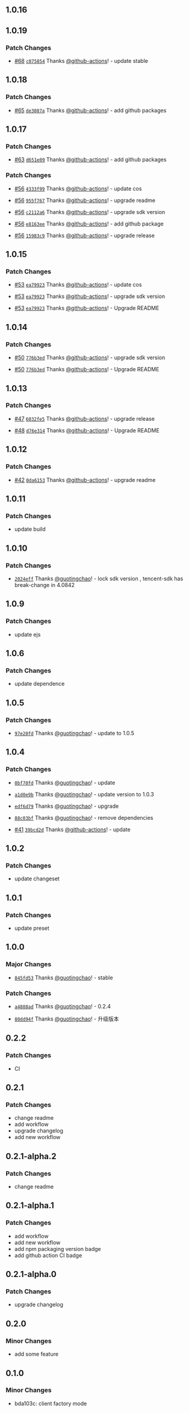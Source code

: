 ## 1.0.16

## 1.0.19

### Patch Changes

- [#68](https://github.com/guotingchao/nest-tencent-cloud-sdk/pull/68) [`c075854`](https://github.com/guotingchao/nest-tencent-cloud-sdk/commit/c075854a4fd311e24626329764c4b3e4b2463ce0) Thanks [@github-actions](https://github.com/apps/github-actions)! - update stable

## 1.0.18

### Patch Changes

- [#65](https://github.com/guotingchao/nest-tencent-cloud-sdk/pull/65) [`de3087a`](https://github.com/guotingchao/nest-tencent-cloud-sdk/commit/de3087a2d99737ab6c41f3c2ac5287e3a7f1cd3e) Thanks [@github-actions](https://github.com/apps/github-actions)! - add github packages

## 1.0.17

### Patch Changes

- [#63](https://github.com/guotingchao/nest-tencent-cloud-sdk/pull/63) [`d651e09`](https://github.com/guotingchao/nest-tencent-cloud-sdk/commit/d651e095afb1863597cf78afdf6eaa5c00329c18) Thanks [@github-actions](https://github.com/apps/github-actions)! - add github packages

### Patch Changes

- [#56](https://github.com/guotingchao/nest-tencent-cloud-sdk/pull/56) [`4333f99`](https://github.com/guotingchao/nest-tencent-cloud-sdk/commit/4333f9940d5731a63a610628c5ec4a98b6877ba3) Thanks [@github-actions](https://github.com/apps/github-actions)! - update cos

- [#56](https://github.com/guotingchao/nest-tencent-cloud-sdk/pull/56) [`955f767`](https://github.com/guotingchao/nest-tencent-cloud-sdk/commit/955f7675b466a1bfaa240c723006e32f90e785ea) Thanks [@github-actions](https://github.com/apps/github-actions)! - upgrade readme

- [#56](https://github.com/guotingchao/nest-tencent-cloud-sdk/pull/56) [`c2112a6`](https://github.com/guotingchao/nest-tencent-cloud-sdk/commit/c2112a66c163c86e4959df3586f900960c77d378) Thanks [@github-actions](https://github.com/apps/github-actions)! - upgrade sdk version

- [#56](https://github.com/guotingchao/nest-tencent-cloud-sdk/pull/56) [`e8163ee`](https://github.com/guotingchao/nest-tencent-cloud-sdk/commit/e8163ee60df5bbc7a76b8f9c86b6c1165b9b321b) Thanks [@github-actions](https://github.com/apps/github-actions)! - add github package

- [#56](https://github.com/guotingchao/nest-tencent-cloud-sdk/pull/56) [`15983c9`](https://github.com/guotingchao/nest-tencent-cloud-sdk/commit/15983c9255f5a7be1c6f117ff837bb4da8bab462) Thanks [@github-actions](https://github.com/apps/github-actions)! - upgrade release

## 1.0.15

### Patch Changes

- [#53](https://github.com/guotingchao/nest-tencent-cloud-sdk/pull/53) [`ea79923`](https://github.com/guotingchao/nest-tencent-cloud-sdk/commit/ea79923ca4b83cd11827b45af1a1f1e0490af59f) Thanks [@github-actions](https://github.com/apps/github-actions)! - update cos

- [#53](https://github.com/guotingchao/nest-tencent-cloud-sdk/pull/53) [`ea79923`](https://github.com/guotingchao/nest-tencent-cloud-sdk/commit/ea79923ca4b83cd11827b45af1a1f1e0490af59f) Thanks [@github-actions](https://github.com/apps/github-actions)! - upgrade sdk version

- [#53](https://github.com/guotingchao/nest-tencent-cloud-sdk/pull/53) [`ea79923`](https://github.com/guotingchao/nest-tencent-cloud-sdk/commit/ea79923ca4b83cd11827b45af1a1f1e0490af59f) Thanks [@github-actions](https://github.com/apps/github-actions)! - Upgrade README

## 1.0.14

### Patch Changes

- [#50](https://github.com/guotingchao/nest-tencent-cloud-sdk/pull/50) [`776b3ed`](https://github.com/guotingchao/nest-tencent-cloud-sdk/commit/776b3ed2ec172774f33236da8a28f4d47b050c09) Thanks [@github-actions](https://github.com/apps/github-actions)! - upgrade sdk version

- [#50](https://github.com/guotingchao/nest-tencent-cloud-sdk/pull/50) [`776b3ed`](https://github.com/guotingchao/nest-tencent-cloud-sdk/commit/776b3ed2ec172774f33236da8a28f4d47b050c09) Thanks [@github-actions](https://github.com/apps/github-actions)! - Upgrade README

## 1.0.13

### Patch Changes

- [#47](https://github.com/guotingchao/nest-tencent-cloud-sdk/pull/47) [`6032fe5`](https://github.com/guotingchao/nest-tencent-cloud-sdk/commit/6032fe57a38fc589a4a3d5d2f2f8c42434e6b884) Thanks [@github-actions](https://github.com/apps/github-actions)! - upgrade release

- [#48](https://github.com/guotingchao/nest-tencent-cloud-sdk/pull/48) [`d76e314`](https://github.com/guotingchao/nest-tencent-cloud-sdk/commit/d76e31476c15be6f16539c53ff2b880e8eb5532b) Thanks [@github-actions](https://github.com/apps/github-actions)! - Upgrade README

## 1.0.12

### Patch Changes

- [#42](https://github.com/guotingchao/nest-tencent-cloud-sdk/pull/42) [`0da6153`](https://github.com/guotingchao/nest-tencent-cloud-sdk/commit/0da61531031d1e3d91b0d6eb600c1c12cf491d5a) Thanks [@github-actions](https://github.com/apps/github-actions)! - upgrade readme

## 1.0.11

### Patch Changes

- update build

## 1.0.10

### Patch Changes

- [`2024eff`](https://github.com/guotingchao/nest-tencent-cloud-sdk/commit/2024eff7132354c4c15d8e9dc16f93ffa474eae6) Thanks [@guotingchao](https://github.com/guotingchao)! - lock sdk version , tencent-sdk has break-change in 4.0842

## 1.0.9

### Patch Changes

- update ejs

## 1.0.6

### Patch Changes

- update dependence

## 1.0.5

### Patch Changes

- [`97e20fd`](https://github.com/guotingchao/nest-tencent-cloud-sdk/commit/97e20fd48115c21b5ff452571f07ddc7f02a20c0) Thanks [@guotingchao](https://github.com/guotingchao)! - update to 1.0.5

## 1.0.4

### Patch Changes

- [`0bf70fd`](https://github.com/guotingchao/nest-tencent-cloud-sdk/commit/0bf70fdb0f2ddbc44e137f0f26d48da8b49be5b8) Thanks [@guotingchao](https://github.com/guotingchao)! - update

- [`a1d0e9b`](https://github.com/guotingchao/nest-tencent-cloud-sdk/commit/a1d0e9bfb53cb5002e142f65d55d92763840fbef) Thanks [@guotingchao](https://github.com/guotingchao)! - update version to 1.0.3

- [`edf6d79`](https://github.com/guotingchao/nest-tencent-cloud-sdk/commit/edf6d790963c03b8639b1617fa0ba79f3a76b57c) Thanks [@guotingchao](https://github.com/guotingchao)! - upgrade

- [`88c03bf`](https://github.com/guotingchao/nest-tencent-cloud-sdk/commit/88c03bf44abf946b32a27bbd3a190251ba43b17d) Thanks [@guotingchao](https://github.com/guotingchao)! - remove dependencies

- [#41](https://github.com/guotingchao/nest-tencent-cloud-sdk/pull/41) [`39bcd2d`](https://github.com/guotingchao/nest-tencent-cloud-sdk/commit/39bcd2dfe3c9dab1cd488f840e55af125b2678e4) Thanks [@github-actions](https://github.com/apps/github-actions)! - update

## 1.0.2

### Patch Changes

- update changeset

## 1.0.1

### Patch Changes

- update preset

## 1.0.0

### Major Changes

- [`845fd53`](https://github.com/guotingchao/nest-tencent-cloud-sdk/commit/845fd5351874ae4a5a15e7fc53371fe46d91f4ec) Thanks [@guotingchao](https://github.com/guotingchao)! - stable

### Patch Changes

- [`a4888ad`](https://github.com/guotingchao/nest-tencent-cloud-sdk/commit/a4888ad097de81f2b9b6ee59dc7eb171a5aa7b1a) Thanks [@guotingchao](https://github.com/guotingchao)! - 0.2.4

- [`80dd94f`](https://github.com/guotingchao/nest-tencent-cloud-sdk/commit/80dd94f93b8c87819b5d93f9f3cc8889c3103c11) Thanks [@guotingchao](https://github.com/guotingchao)! - 升级版本

## 0.2.2

### Patch Changes

- CI

## 0.2.1

### Patch Changes

- change readme
- add workflow
- upgrade changelog
- add new workflow

## 0.2.1-alpha.2

### Patch Changes

- change readme

## 0.2.1-alpha.1

### Patch Changes

- add workflow
- add new workflow
- add npm packaging version badge
- add github action CI badge

## 0.2.1-alpha.0

### Patch Changes

- upgrade changelog

## 0.2.0

### Minor Changes

- add some feature

## 0.1.0

### Minor Changes

- bda103c: client factory mode
